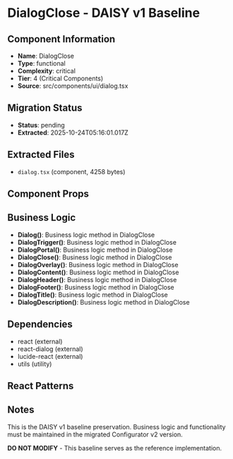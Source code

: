 # DialogClose - DAISY v1 Baseline

## Component Information

- **Name**: DialogClose
- **Type**: functional
- **Complexity**: critical
- **Tier**: 4 (Critical Components)
- **Source**: src/components/ui/dialog.tsx

## Migration Status

- **Status**: pending
- **Extracted**: 2025-10-24T05:16:01.017Z

## Extracted Files

- `dialog.tsx` (component, 4258 bytes)

## Component Props



## Business Logic

- **Dialog()**: Business logic method in DialogClose
- **DialogTrigger()**: Business logic method in DialogClose
- **DialogPortal()**: Business logic method in DialogClose
- **DialogClose()**: Business logic method in DialogClose
- **DialogOverlay()**: Business logic method in DialogClose
- **DialogContent()**: Business logic method in DialogClose
- **DialogHeader()**: Business logic method in DialogClose
- **DialogFooter()**: Business logic method in DialogClose
- **DialogTitle()**: Business logic method in DialogClose
- **DialogDescription()**: Business logic method in DialogClose

## Dependencies

- react (external)
- react-dialog (external)
- lucide-react (external)
- utils (utility)

## React Patterns



## Notes

This is the DAISY v1 baseline preservation. Business logic and functionality
must be maintained in the migrated Configurator v2 version.

**DO NOT MODIFY** - This baseline serves as the reference implementation.
